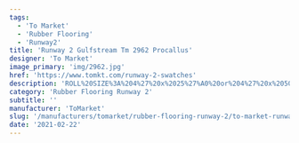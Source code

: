 ```yaml
---
tags:
  - 'To Market'
  - 'Rubber Flooring'
  - 'Runway2'
title: 'Runway 2 Gulfstream Tm 2962 Procallus'
designer: 'To Market'
image_primary: 'img/2962.jpg'
href: 'https://www.tomkt.com/runway-2-swatches'
description: 'ROLL%20SIZE%3A%204%27%20x%2025%27%A0%20or%204%27%20x%2050%27'
category: 'Rubber Flooring Runway 2'
subtitle: ''
manufacturer: 'ToMarket'
slug: '/manufacturers/tomarket/rubber-flooring-runway-2/to-market-runway-2-gulfstream-tm-2962-procallus'
date: '2021-02-22'
---
```

